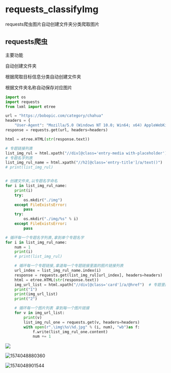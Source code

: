 # requests_classifyImg
requests爬虫图片自动创建文件夹分类爬取图片
## requests爬虫

主要功能

自动创建文件夹

根据爬取目标信息分类自动创建文件夹

根据文件夹名称自动保存对应图片





```python
import os
import requests
from lxml import etree

url = "https://bobopic.com/category/chahua"
headers = {
    "User-Agent": "Mozilla/5.0 (Windows NT 10.0; Win64; x64) AppleWebKit/537.36 (KHTML, like Gecko) Chrome/74.0.3729.157 Safari/537.36"}
response = requests.get(url, headers=headers)

html = etree.HTML(str(response.text))

# 专题链接列表
list_img_rul = html.xpath("//div[@class='entry-media with-placeholder']/a/@href")
# 专题名字列表
list_img_rul_name = html.xpath("//h2[@class='entry-title']/a/text()")
# print(list_img_rul)


# 创建文件夹,以专题名字命名
for i in list_img_rul_name:
    print(i)
    try:
        os.mkdir("./img")
    except FileExistsError:
        pass
    try:
        os.mkdir("./img/%s" % i)
    except FileExistsError:
        pass

# 循环每一个专题名字列表,拿到单个专题名字
for i in list_img_rul_name:
    num = 1
    print(i)
    # print(list_img_rul)

    # 循环每一个专题链接,拿道每一个专题链接里面的图片链接列表
    url_index = list_img_rul_name.index(i)
    response = requests.get(list_img_rul[url_index], headers=headers)
    html = etree.HTML(str(response.text))
    img_url_list = html.xpath("//div[@class='card']/a/@href")  # 专题里面的图片
    print("1")
    print(img_url_list)
    print("2")

    # 循环每一个图片列表 拿到每一个图片链接
    for v in img_url_list:
        print(v)
        list_img_rul_one = requests.get(v, headers=headers)
        with open(r".\img\%s\%d.jpg" % (i, num), "wb")as f:
            f.write(list_img_rul_one.content)
            num += 1


```



![](https://github.com/Fdaxiong/requests_classifyImg/blob/master/img/1.png)

![1574048880360](https://github.com/Fdaxiong/requests_classifyImg/blob/master/img/2.png)

![1574048901544](https://github.com/Fdaxiong/requests_classifyImg/blob/master/img/3.png)
